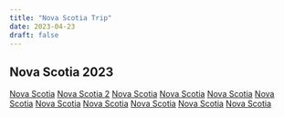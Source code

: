 ```yaml
---
title: "Nova Scotia Trip"
date: 2023-04-23
draft: false
---
```


## Nova Scotia 2023

  <div ID="gallery-travel-nova-scotia" data-nanogallery2='{
      "itemsBaseURL": "{{<s3cdn>}}/img/gallery/travel/nova_scotia/",
      "thumbnailWidth": "250",
      "thumbnailHeight": "250",
      "thumbnailBorderVertical": 1,
      "thumbnailBorderHorizontal": 1,
      "thumbnailLabel": {
        "position": "overImageOnBottom",
        "displayDescription": true
      },
      "thumbnailHoverEffect2": "labelAppear75|descriptionSlideUp",
      "galleryDisplayMode": "pagination",
      "galleryMaxRows": 1,
      "thumbnailAlignment": "center",
      "thumbnailOpenImage": true
    }'>
  <a href="nova_scotia_1.JPG" data-ngthumb="nova_scotia_1.JPG" data-ngdesc="Cabot Trail">Nova Scotia</a>
  <a href="nova_scotia_2.JPG" data-ngthumb="nova_scotia_2.JPG" data-ngdesc="Cabot Trail">Nova Scotia 2</a>
  <a href="nova_scotia_3.JPG" data-ngthumb="nova_scotia_3.JPG" data-ngdesc="">Nova Scotia</a>
  <a href="nova_scotia_4.JPG" data-ngthumb="nova_scotia_4.JPG" data-ngdesc="">Nova Scotia</a>
  <a href="nova_scotia_5.JPG" data-ngthumb="nova_scotia_5.JPG" data-ngdesc="">Nova Scotia</a>
  <a href="nova_scotia_6.JPG" data-ngthumb="nova_scotia_6.JPG" data-ngdesc="">Nova Scotia</a>
  <a href="nova_scotia_7.jpg" data-ngthumb="nova_scotia_7.jpg" data-ngdesc="">Nova Scotia</a>
  <a href="nova_scotia_8.jpg" data-ngthumb="nova_scotia_8.jpg" data-ngdesc="">Nova Scotia</a>
  <a href="nova_scotia_9.JPG" data-ngthumb="nova_scotia_9.JPG" data-ngdesc="">Nova Scotia</a>
  <a href="nova_scotia_10.JPG" data-ngthumb="nova_scotia_10.JPG" data-ngdesc="">Nova Scotia</a>
  <a href="nova_scotia_11.jpg" data-ngthumb="nova_scotia_11.jpg" data-ngdesc="">Nova Scotia</a>
  </div>

